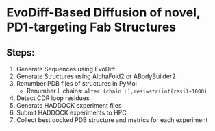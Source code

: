 # EvoDiff-Based Diffusion of novel, PD1-targeting Fab Structures


## Steps:
1. Generate Sequences using EvoDiff
2. Generate Structures using AlphaFold2 or ABodyBuilder2
3. Renumber PDB files of structures in PyMol
    - Renumber L chains: `alter (chain L),resi=str(int(resi)+1000)`
4. Detect CDR loop residues
5. Generate HADDOCK experiment files
6. Submit HADDOCK experiments to HPC
7. Collect best docked PDB structure and metrics for each experiment
